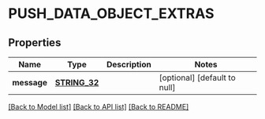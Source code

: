 # PUSH_DATA_OBJECT_EXTRAS

## Properties
Name | Type | Description | Notes
------------ | ------------- | ------------- | -------------
**message** | [**STRING_32**](STRING_32.md) |  | [optional] [default to null]

[[Back to Model list]](../README.md#documentation-for-models) [[Back to API list]](../README.md#documentation-for-api-endpoints) [[Back to README]](../README.md)


